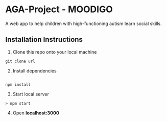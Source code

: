 # AGA-Project - MOODIGO

A web app to help children with high-functioning autism learn social skills.  


## Installation Instructions 



  
1. Clone this repo onto your local machine

```
git clone url
```

2. Install dependencies

```

npm install 

```

3. Start local server

```
> npm start
```

4. Open  **localhost:3000**


